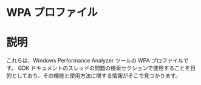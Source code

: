 # WPA プロファイル

# 説明

これらは、Windows Performance Analyzer ツールの WPA プロファイルです。 GDK ドキュメントのスレッドの問題の検索セクションで使用することを目的としており、その機能と使用方法に関する情報がそこで見つかります。


